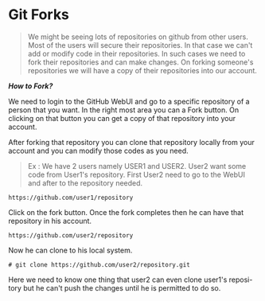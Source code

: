 # Git Forks

> We might be seeing lots of repositories on github from other users. Most of the users will secure their repositories. 
> In that case we can't add or modify code in their repositories. In such cases we need to fork their repositories and
> can make changes. On forking someone's repositories we will have a copy of their repositories into our account.

***How to Fork?***

We need to login to the GitHub WebUI and go to a specific repository of a person that you want. In the right most area
you can a Fork button. On clicking on that button you can get a copy of that repository into your account.

After forking that repository you can clone that repository locally from
your account and you can modify those codes as you need.

> Ex : We have 2 users namely USER1 and USER2. User2 want some code from 
> User1's repository. First User2 need to go to the WebUI and after to the
> repository needed. 

	https://github.com/user1/repository

Click on the fork button. Once the fork completes then he can have that
repository in his account.

	https://github.com/user2/repository

Now he can clone to his local system.

	# git clone https://github.com/user2/repository.git

Here we need to know one thing that user2 can even clone user1's reposi-
tory but he can't push the changes until he is permitted to do so.
